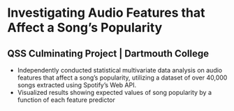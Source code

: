 # Investigating Audio Features that Affect a Song’s Popularity

## QSS Culminating Project | Dartmouth College
- Independently conducted statistical multivariate data analysis on audio features that affect a song’s popularity, utilizing a dataset of over 40,000 songs extracted using Spotify’s Web API.
- Visualized results showing expected values of song popularity by a function of each feature predictor
